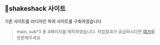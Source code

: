 
## 🍔shakeshack 사이트
기존 사이트를 리디자인 하여 사이트를 구축하였습니다
> main, sub*3 총 4페이지를 제작하였습니다.
> 작업결과가 궁금하시다면 [여기](https://skgud0410.github.io/shakeshack/)를 방문해주세요
